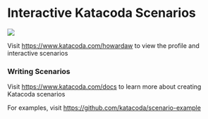 # Interactive Katacoda Scenarios

[![](http://shields.katacoda.com/katacoda/howardaw/count.svg)](https://www.katacoda.com/howardaw "Get your profile on Katacoda.com")

Visit https://www.katacoda.com/howardaw to view the profile and interactive scenarios

### Writing Scenarios
Visit https://www.katacoda.com/docs to learn more about creating Katacoda scenarios

For examples, visit https://github.com/katacoda/scenario-example

